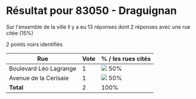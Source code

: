 # Résultat pour 83050 - Draguignan

Sur l'ensemble de la ville il y a eu 13 réponses dont 2 réponses avec une rue citée (15%)

2 points noirs identifiés

| Rue | Vote | % / les rues cités|
|-----|------|-------------------|
| Boulevard Léo Lagrange | 1 | <img src="../../img/bar_50.gif" />&nbsp;50%|
| Avenue de la Cerisaie | 1 | <img src="../../img/bar_50.gif" />&nbsp;50%|
| **Total** | 2 | 100%|
